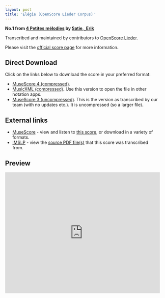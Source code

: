 ```yaml
---
layout: post
title: 'Elégie (OpenScore Lieder Corpus)'
---
```


__No.1 from [4 Petites mélodies](https://fourscoreandmore.org/openscore/lieder/Satie,_Erik/4_Petites_mélodies/) by [Satie,_Erik](https://fourscoreandmore.org/openscore/lieder/Satie,_Erik)__

Transcribed and maintained by contributors to [OpenScore Lieder].

Please visit the [official score page] for more information.

[official score page]: https://musescore.com/openscore-lieder-corpus/scores/6988229
[OpenScore Lieder]: https://musescore.com/openscore-lieder-corpus

## Direct Download

Click on the links below to download the score in your preferred format:
- [MuseScore 4 (compressed)](https://github.com/openscore/lieder/blob/main/scores/Satie,_Erik/4_Petites_mélodies/1_Elégie/lc6988229.mscz?raw=true).
- [MusicXML (compressed)](https://github.com/openscore/lieder/blob/main/scores/Satie,_Erik/4_Petites_mélodies/1_Elégie/lc6988229.mxl?raw=true). Use this version to open the file in other notation apps.
- [MuseScore 3 (uncompressed)](https://github.com/openscore/lieder/blob/main/scores/Satie,_Erik/4_Petites_mélodies/1_Elégie/lc6988229.mscx?raw=true). This is the version as transcribed by our team (with no updates etc.). It is uncompressed (so a larger file).

## External links

- [MuseScore] - view and listen to [this score][MuseScore], or download in a variety of formats.
- [IMSLP] - view the [source PDF file(s)][IMSLP] that this score was transcribed from.

[MuseScore]: https://musescore.com/score/6988229
[IMSLP]: https://imslp.org/wiki/Special:ReverseLookup/16886

## Preview

<iframe width="100%" height="394" src="https://musescore.com/openscore-lieder-corpus/scores/6988229/embed" frameborder="0" allowfullscreen allow="autoplay; fullscreen"></iframe>
